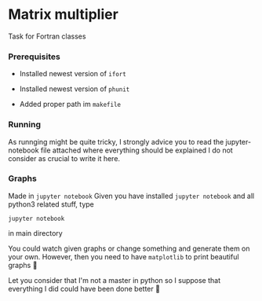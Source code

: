 # Matrix multiplier

Task for Fortran classes


### Prerequisites

- Installed newest version of `ifort`

- Installed newest version of `phunit`

- Added proper path im `makefile`


### Running
As runnging might be quite tricky, I strongly advice you to read the jupyter-notebook file attached where everything should be explained
I do not consider as crucial to write it here.

### Graphs
Made in `jupyter notebook`
Given you have installed `jupyter notebook` and all python3 related stuff, type 
```
jupyter notebook
```
in main directory

You could watch given graphs or change something and generate them on your own. However, then you need to have `matplotlib` to print beautiful graphs :tada:


Let you consider that I'm not a master in python so I suppose that everything I did could have been done better :dog:
